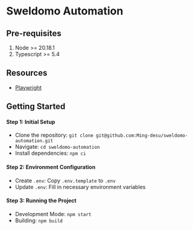 # Sweldomo Automation

## Pre-requisites

1. Node >= 20.18.1
2. Typescript >= 5.4

## Resources

- [Playwright](https://playwright.dev)

## Getting Started

#### Step 1: Initial Setup

- Clone the repository: `git clone git@github.com:Ming-desu/sweldomo-automation.git`
- Navigate: `cd sweldomo-automation`
- Install dependencies: `npm ci`

#### Step 2: Environment Configuration

- Create `.env`: Copy `.env.template` to `.env`
- Update `.env`: Fill in necessary environment variables

#### Step 3: Running the Project

- Development Mode: `npm start`
- Building: `npm build`
